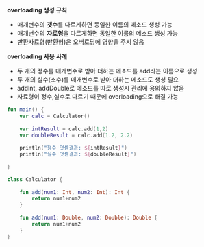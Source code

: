 
**overloading 생성 규칙**
- 매개변수의 **갯수**를 다르게하면 동일한 이름의 메소드 생성 가능 
- 매개변수의 **자료형**을 다르게하면 동일한 이름의 메소드 생성 가능 
- 반환자료형(반환형)은 오버로딩에 영향을 주지 않음

**overloading 사용 사례**
- 두 개의 정수를 매개변수로 받아 더하는 메소드를 add라는 이름으로 생성
- 두 개의 실수(소수)를 매개변수로 받아 더하는 메소드도 생성 필요
- addInt, addDouble로 메소드를 따로 생성시 관리에 용의하지 않음
- 자료형이 정수,실수로 다르기 때문에 overloading으로 해결 가능

```Kotlin
fun main() {
    var calc = Calculator()
    
    var intResult = calc.add(1,2)
    var doubleResult = calc.add(1.2, 2.2)
    
    println("정수 덧셈결과: ${intResult}")
    println("실수 덧셈결과: ${doubleResult}")
    
}

class Calculator {
    
    fun add(num1: Int, num2: Int): Int {
        return num1+num2
    }
    
    fun add(num1: Double, num2: Double): Double {
        return num1+num2
    }
}
```
